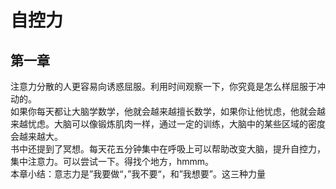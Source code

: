 # 自控力
## 第一章
注意力分散的人更容易向诱惑屈服。利用时间观察一下，你究竟是怎么样屈服于冲动的。  
如果你每天都让大脑学数学，他就会越来越擅长数学，如果你让他忧虑，他就会越来越忧虑。大脑可以像锻炼肌肉一样，通过一定的训练，大脑中的某些区域的密度会越来越大。    
书中还提到了冥想。每天花五分钟集中在呼吸上可以帮助改变大脑，提升自控力，集中注意力。可以尝试一下。得找个地方，hmmm。  
本章小结：意志力是”我要做“，”我不要“，和”我想要”。这三种力量    




